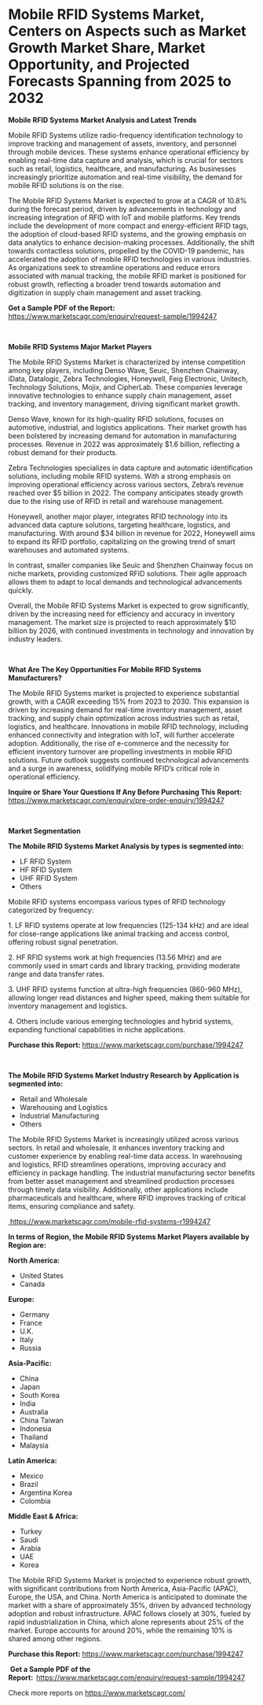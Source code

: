<p><h1>Mobile RFID Systems Market, Centers on Aspects such as Market Growth Market Share, Market Opportunity, and Projected Forecasts Spanning from 2025 to 2032</h1></p><p><strong>Mobile RFID Systems Market Analysis and Latest Trends</strong></p>
<p><p>Mobile RFID Systems utilize radio-frequency identification technology to improve tracking and management of assets, inventory, and personnel through mobile devices. These systems enhance operational efficiency by enabling real-time data capture and analysis, which is crucial for sectors such as retail, logistics, healthcare, and manufacturing. As businesses increasingly prioritize automation and real-time visibility, the demand for mobile RFID solutions is on the rise.</p><p>The Mobile RFID Systems Market is expected to grow at a CAGR of 10.8% during the forecast period, driven by advancements in technology and increasing integration of RFID with IoT and mobile platforms. Key trends include the development of more compact and energy-efficient RFID tags, the adoption of cloud-based RFID systems, and the growing emphasis on data analytics to enhance decision-making processes. Additionally, the shift towards contactless solutions, propelled by the COVID-19 pandemic, has accelerated the adoption of mobile RFID technologies in various industries. As organizations seek to streamline operations and reduce errors associated with manual tracking, the mobile RFID market is positioned for robust growth, reflecting a broader trend towards automation and digitization in supply chain management and asset tracking.</p></p>
<p><strong>Get a Sample PDF of the Report:&nbsp;</strong> <a href="https://www.marketscagr.com/enquiry/request-sample/1994247?utm_campaign=1901&utm_medium=2&utm_source=Github&utm_content=ia&utm_term=02032025&utm_id=mobile-rfid-systems">https://www.marketscagr.com/enquiry/request-sample/1994247</a></p>
<p>&nbsp;</p>
<p><strong>Mobile RFID Systems Major Market Players</strong></p>
<p><p>The Mobile RFID Systems Market is characterized by intense competition among key players, including Denso Wave, Seuic, Shenzhen Chainway, iData, Datalogic, Zebra Technologies, Honeywell, Feig Electronic, Unitech, Technology Solutions, Mojix, and CipherLab. These companies leverage innovative technologies to enhance supply chain management, asset tracking, and inventory management, driving significant market growth.</p><p>Denso Wave, known for its high-quality RFID solutions, focuses on automotive, industrial, and logistics applications. Their market growth has been bolstered by increasing demand for automation in manufacturing processes. Revenue in 2022 was approximately $1.6 billion, reflecting a robust demand for their products.</p><p>Zebra Technologies specializes in data capture and automatic identification solutions, including mobile RFID systems. With a strong emphasis on improving operational efficiency across various sectors, Zebra’s revenue reached over $5 billion in 2022. The company anticipates steady growth due to the rising use of RFID in retail and warehouse management.</p><p>Honeywell, another major player, integrates RFID technology into its advanced data capture solutions, targeting healthcare, logistics, and manufacturing. With around $34 billion in revenue for 2022, Honeywell aims to expand its RFID portfolio, capitalizing on the growing trend of smart warehouses and automated systems.</p><p>In contrast, smaller companies like Seuic and Shenzhen Chainway focus on niche markets, providing customized RFID solutions. Their agile approach allows them to adapt to local demands and technological advancements quickly.</p><p>Overall, the Mobile RFID Systems Market is expected to grow significantly, driven by the increasing need for efficiency and accuracy in inventory management. The market size is projected to reach approximately $10 billion by 2026, with continued investments in technology and innovation by industry leaders.</p></p>
<p>&nbsp;</p>
<p><strong>What Are The Key Opportunities For Mobile RFID Systems Manufacturers?</strong></p>
<p><p>The Mobile RFID Systems market is projected to experience substantial growth, with a CAGR exceeding 15% from 2023 to 2030. This expansion is driven by increasing demand for real-time inventory management, asset tracking, and supply chain optimization across industries such as retail, logistics, and healthcare. Innovations in mobile RFID technology, including enhanced connectivity and integration with IoT, will further accelerate adoption. Additionally, the rise of e-commerce and the necessity for efficient inventory turnover are propelling investments in mobile RFID solutions. Future outlook suggests continued technological advancements and a surge in awareness, solidifying mobile RFID’s critical role in operational efficiency.</p></p>
<p><strong>Inquire or Share Your Questions If Any Before Purchasing This Report:</strong> <a href="https://www.marketscagr.com/enquiry/pre-order-enquiry/1994247?utm_campaign=1901&utm_medium=2&utm_source=Github&utm_content=ia&utm_term=02032025&utm_id=mobile-rfid-systems">https://www.marketscagr.com/enquiry/pre-order-enquiry/1994247</a></p>
<p>&nbsp;</p>
<p><strong>Market Segmentation</strong></p>
<p><strong>The Mobile RFID Systems Market Analysis by types is segmented into:</strong></p>
<p><ul><li>LF RFID System</li><li>HF RFID System</li><li>UHF RFID System</li><li>Others</li></ul></p>
<p><p>Mobile RFID systems encompass various types of RFID technology categorized by frequency: </p><p>1. LF RFID systems operate at low frequencies (125-134 kHz) and are ideal for close-range applications like animal tracking and access control, offering robust signal penetration.</p><p>  </p><p>2. HF RFID systems work at high frequencies (13.56 MHz) and are commonly used in smart cards and library tracking, providing moderate range and data transfer rates.</p><p>3. UHF RFID systems function at ultra-high frequencies (860-960 MHz), allowing longer read distances and higher speed, making them suitable for inventory management and logistics.</p><p>4. Others include various emerging technologies and hybrid systems, expanding functional capabilities in niche applications.</p></p>
<p><strong>Purchase this Report:&nbsp;</strong><a href="https://www.marketscagr.com/purchase/1994247?utm_campaign=1901&utm_medium=2&utm_source=Github&utm_content=ia&utm_term=02032025&utm_id=mobile-rfid-systems">https://www.marketscagr.com/purchase/1994247</a></p>
<p>&nbsp;</p>
<p><strong>The Mobile RFID Systems Market Industry Research by Application is segmented into:</strong></p>
<p><ul><li>Retail and Wholesale</li><li>Warehousing and Logistics</li><li>Industrial Manufacturing</li><li>Others</li></ul></p>
<p><p>The Mobile RFID Systems Market is increasingly utilized across various sectors. In retail and wholesale, it enhances inventory tracking and customer experience by enabling real-time data access. In warehousing and logistics, RFID streamlines operations, improving accuracy and efficiency in package handling. The industrial manufacturing sector benefits from better asset management and streamlined production processes through timely data visibility. Additionally, other applications include pharmaceuticals and healthcare, where RFID improves tracking of critical items, ensuring compliance and safety.</p></p>
<p><a href="https://www.marketscagr.com/mobile-rfid-systems-r1994247?utm_campaign=1901&utm_medium=2&utm_source=Github&utm_content=ia&utm_term=02032025&utm_id=mobile-rfid-systems">&nbsp;https://www.marketscagr.com/mobile-rfid-systems-r1994247</a></p>
<p><strong>In terms of Region, the Mobile RFID Systems Market Players available by Region are:</strong></p>
<p>
    <p> <strong> North America: </strong>
        <ul>
            <li>United States</li>
            <li>Canada</li>
        </ul>
        </p> 
    <p> <strong> Europe: </strong>
        <ul>
            <li>Germany</li>
            <li>France</li>
            <li>U.K.</li>
            <li>Italy</li>
            <li>Russia</li>
        </ul>
        </p> 
    <p> <strong> Asia-Pacific: </strong>
        <ul>
            <li>China</li>
            <li>Japan</li>
            <li>South Korea</li>
            <li>India</li>
            <li>Australia</li>
            <li>China Taiwan</li>
            <li>Indonesia</li>
            <li>Thailand</li>
            <li>Malaysia</li>
        </ul>
        </p> 
    <p> <strong> Latin America: </strong>
        <ul>
            <li>Mexico</li>
            <li>Brazil</li>
            <li>Argentina Korea</li>
            <li>Colombia</li>
        </ul>
        </p> 
    <p> <strong> Middle East & Africa: </strong>
        <ul>
            <li>Turkey</li>
            <li>Saudi</li>
            <li>Arabia</li>
            <li>UAE</li>
            <li>Korea</li>
        </ul>
    </p>
    </p>
<p><p>The Mobile RFID Systems Market is projected to experience robust growth, with significant contributions from North America, Asia-Pacific (APAC), Europe, the USA, and China. North America is anticipated to dominate the market with a share of approximately 35%, driven by advanced technology adoption and robust infrastructure. APAC follows closely at 30%, fueled by rapid industrialization in China, which alone represents about 25% of the market. Europe accounts for around 20%, while the remaining 10% is shared among other regions.</p></p>
<p><strong>Purchase this Report: </strong><a href="https://www.marketscagr.com/purchase/1994247?utm_campaign=1901&utm_medium=2&utm_source=Github&utm_content=ia&utm_term=02032025&utm_id=mobile-rfid-systems">https://www.marketscagr.com/purchase/1994247</a></p>
<p>&nbsp;<strong>Get a Sample PDF of the Report:&nbsp;&nbsp;</strong><a href="https://www.marketscagr.com/enquiry/request-sample/1994247?utm_campaign=1901&utm_medium=2&utm_source=Github&utm_content=ia&utm_term=02032025&utm_id=mobile-rfid-systems">https://www.marketscagr.com/enquiry/request-sample/1994247</a></p>
<p><strong></strong></p>
<p>Check more reports on <a href="https://www.marketscagr.com/?utm_campaign=1901&utm_medium=2&utm_source=Github&utm_content=ia&utm_term=02032025&utm_id=mobile-rfid-systems">https://www.marketscagr.com/</a></p>
